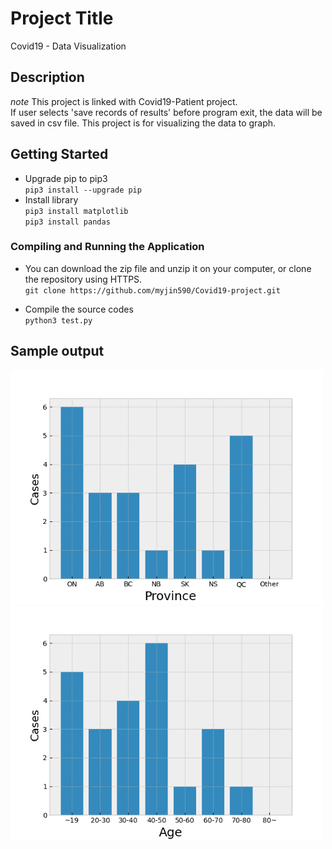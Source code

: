 # Project Title
Covid19 - Data Visualization

## Description
*note* This project is linked with Covid19-Patient project.\
If user selects 'save records of results' before program exit, the data will be saved in csv file.
This project is for visualizing the data to graph.

## Getting Started
* Upgrade pip to pip3\
`pip3 install --upgrade pip`
* Install library\
`pip3 install matplotlib`\
`pip3 install pandas`

### Compiling and Running the Application
* You can download the zip file and unzip it on your computer, or clone the repository using HTTPS.\
`git clone https://github.com/myjin590/Covid19-project.git`

* Compile the source codes\
`python3 test.py`

## Sample output

<img src="/image/result_prv.png" width="500px"></img><br>
<img src="/image/result_age.png" width="500px"></img><br>
